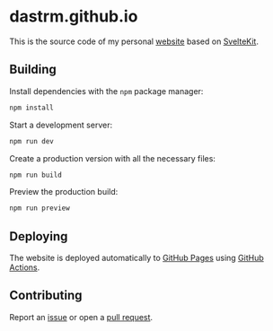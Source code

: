 # dastrm.github.io

This is the source code of my personal [website](https://dastrm.github.io/) based on [SvelteKit](https://svelte.dev/docs/kit/introduction).

## Building

Install dependencies with the `npm` package manager:
```bash
npm install
```

Start a development server:
```bash
npm run dev
```

Create a production version with all the necessary files:
```bash
npm run build
```

Preview the production build:
```bash
npm run preview
```

## Deploying

The website is deployed automatically to [GitHub Pages](https://pages.github.com/) using [GitHub Actions](https://docs.github.com/en/actions).

## Contributing

Report an [issue](https://github.com/dastrm/dastrm.github.io/issues) or open a [pull request](https://github.com/dastrm/dastrm.github.io/pulls).
